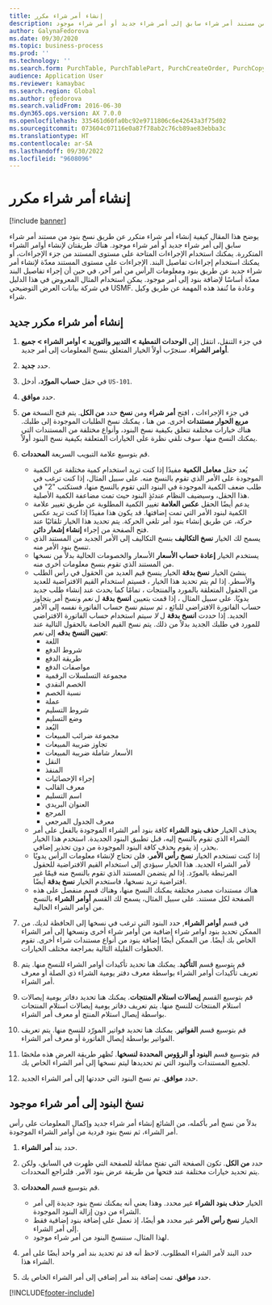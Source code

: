 ```yaml
---
title: إنشاء أمر شراء مكرر
description: يوضح هذا المقال كيفية إنشاء أمر شراء متكرر عن طريق نسخ بنود من مستند أمر شراء سابق إلى أمر شراء جديد أو أمر شراء موجود.
author: GalynaFedorova
ms.date: 09/30/2020
ms.topic: business-process
ms.prod: ''
ms.technology: ''
ms.search.form: PurchTable, PurchTablePart, PurchCreateOrder, PurchCopying
audience: Application User
ms.reviewer: kamaybac
ms.search.region: Global
ms.author: gfedorova
ms.search.validFrom: 2016-06-30
ms.dyn365.ops.version: AX 7.0.0
ms.openlocfilehash: 335461d60fa0bc92e9711806c6e42643a3f75d02
ms.sourcegitcommit: 073604c07116e0a87f78ab2c76cb89ae83ebba3c
ms.translationtype: HT
ms.contentlocale: ar-SA
ms.lasthandoff: 09/30/2022
ms.locfileid: "9608096"
---
```

# <a name="create-a-repeat-purchase-order"></a>إنشاء أمر شراء مكرر

[!include [banner](../../includes/banner.md)]

يوضح هذا المقال كيفية إنشاء أمر شراء متكرر عن طريق نسخ بنود من مستند أمر شراء سابق إلى أمر شراء جديد أو أمر شراء موجود. هناك طريقتان لإنشاء أوامر الشراء المتكررة. يمكنك استخدام الإجراءات المتاحة على مستوى المستند من جزء الإجراءات، أو يمكنك استخدام إجراءات تفاصيل البند. الإجراءات على مستوى المستند معدّة لإنشاء أمر شراء جديد عن طريق بنود ومعلومات الرأس من أمر آخر، في حين أن إجراء تفاصيل البند معدّة أساسًا لإضافة بنود إلى أمر موجود. يمكن استخدام المثال المعروض في هذا الدليل في شركة بيانات العرض التوضيحي USMF. وعادة ما تُنفذ هذه المهمة عن طريق وكيل شراء.

## <a name="create-a-new-repeat-purchase-order"></a>إنشاء أمر شراء مكرر جديد

1. في جزء التنقل، انتقل إلى **الوحدات النمطية \> التدبير والتوريد \> أوامر الشراء \> جميع أوامر الشراء**. سنجرّب أولاً الخيار المتعلق بنسخ المعلومات إلى أمر جديد.  
1. حدد **جديد**.
1. في حقل **حساب المورّد‬**، أدخل `US-101`.
1. حدد **موافق**.
1. في جزء الإجراءات ، افتح **أمر شراء** ومن **نسخ** حدد **من الكل**. يتم فتح النسخة **من مربع الحوار مستندات** أخرى. من هنا ، يمكنك نسخ الطلبات الموجودة إلى طلبك. هناك خيارات مختلفة تتعلق بكيفية نسخ البنود، وأنواع مختلفة من المستندات التي يمكنك النسخ منها. سوف نلقي نظرة على الخيارات المتعلقة بكيفية نسخ البنود أولاً.
1. قم بتوسيع علامة التبويب السريعة **المحددات**.

    - يُعد حقل **معامل الكمية** مفيدًا إذا كنت تريد استخدام كمية مختلفة عن الكمية الموجودة على الأمر الذي تقوم بالنسخ منه. على سبيل المثال، إذا كنت ترغب في طلب ضعف الكمية الموجودة في البنود التي تقوم بالنسخ منها، فستكتب "2" في هذا الحقل، وسيضيف النظام عندئذٍ البنود حيث تمت مضاعفة الكمية الأصلية.  
    - يدعم أيضًا الحقل **عكس العلامة** تغيير الكمية المطلوبة عن طريق تغيير علامة الكمية لبنود الأمر التي تمت إضافتها. قد يكون هذا مفيدًا إذا كنت تريد عكس حركة، عن طريق إنشاء بنود أمر تلغي الحركة. يتم تحديد هذا الخيار تلقائيًا عند فتح الصفحة من إجراء **إنشاء إشعار دائن**.  
    - يسمح لك الخيار **نسخ التكاليف** بنسخ التكاليف‬ إلى الأمر الجديد من المستند الذي تنسخ بنود الأمر منه.  
    - يستخدم الخيار **إعادة حساب الأسعار** الأسعار والخصومات الحالية بدلاً من نسخها من المستند الذي تقوم بنسخ معلومات أخرى منه.  
    - ينشئ الخيار **نسخ بدقة** الخيار ينسخ قيم العديد من الحقول في رأس الطلب والأسطر. إذا لم يتم تحديد هذا الخيار ، فسيتم استخدام القيم الافتراضية للعديد من الحقول المتعلقة بالمورد والمنتجات ، تمامًا كما يحدث عند إنشاء طلب جديد يدويًا. على سبيل المثال ، إذا قمت بتعيين **انسخ بدقة** ل *نعم* ونسخ أمر يتجاوز حساب الفاتورة الافتراضي للبائع ، ثم سيتم نسخ حساب الفاتورة نفسه إلى الأمر الجديد. إذا حددت **انسخ بدقة** ل *لا* سيتم استخدام حساب الفاتورة الافتراضي للمورد في طلبك الجديد بدلاً من ذلك. يتم نسخ القيم الخاصة بالحقول التالية عند **تعيين النسخ بدقه** إلى *نعم*:
        - اللغة
        - شروط الدفع
        - طريقة الدفع
        - مواصفات الدفع
        - مجموعة التسلسلات الرقمية
        - الخصم النقدي
        - نسبة الخصم
        - عملة
        - شروط التسليم
        - وضع التسليم
        - البُعد
        - مجموعة ضرائب المبيعات
        - تجاوز ضريبة المبيعات
        - الأسعار شاملة ضريبة المبيعات
        - النقل
        - المنفذ
        - إجراء الإحصائيات
        - معرف القالب
        - اسم التسليم
        - العنوان البريدي
        - المرجع
        - معرف الجدول المرجعي
    - يحذف الخيار **حذف بنود الشراء** كافة بنود أمر الشراء الموجودة بالفعل على أمر الشراء الذي تقوم بالنسخ إليه، قبل تطبيق البنود الجديدة. استخدم هذا الخيار بحذر، إذ يقوم بحذف كافة البنود الموجودة من دون تحذير إضافي.  
    - إذا كنت تستخدم الخيار **نسخ رأس الأمر**، فلن تحتاج لإنشاء معلومات الرأس يدويًا لأمر الشراء الجديد. هذا الخيار سيؤدي إلى استخدام القيم الافتراضية للحقول المرتبطة بالمورّد. إذا لم يتضمن المستند الذي تقوم بالنسخ منه قيمًا غير افتراضية تريد نسخها، فاستخدم الخيار **نسخ بدقة** أيضًا.
    - هناك مستندات مصدر مختلفة يمكنك النسخ منها، وهناك قسم منفصل على هذه الصفحة لكل مستند. على سبيل المثال، يسمح لك القسم **أوامر الشراء‬** بالنسخ من أوامر الشراء الحالية.  

1. في قسم **أوامر الشراء**, حدد البنود التي ترغب في نسخها إلى الحافظة لديك. من الممكن تحديد بنود أوامر شراء إضافية من أوامر شراء أخرى ونسخها إلى أمر الشراء الخاص بك أيضًا. من الممكن أيضًا إضافة بنود من أنواع مستندات شراء أخرى. تقوم الخطوات القليلة التالية بمراجعة مختلف الخيارات.  
1. قم بتوسيع قسم **التأكيد**. يمكنك هنا تحديد تأكيدات أوامر الشراء للنسخ منها. يتم تعريف تأكيدات أوامر الشراء بواسطة معرف دفتر يومية الشراء ذي الصلة أو معرف أمر الشراء.  
1. قم بتوسيع القسم **إيصالات استلام المنتجات**. يمكنك هنا تحديد دفاتر يومية إيصالات استلام المنتجات للنسخ منها. يتم تعريف دفاتر يومية إيصالات استلام المنتجات بواسطة إيصال استلام المنتج أو معرف أمر الشراء.
1. قم بتوسيع قسم **الفواتير**. يمكنك هنا تحديد فواتير المورّد للنسخ منها. يتم تعريف الفواتير بواسطة إيصال الفاتورة أو معرف أمر الشراء.
1. قم بتوسيع قسم **البنود أو الرؤوس المحددة لنسخها**. تُظهر طريقة العرض هذه ملخصًا لجميع المستندات والبنود التي تم تحديدها ليتم نسخها إلى أمر الشراء الخاص بك.
1. حدد **موافق**. تم نسخ البنود التي حددتها إلى أمر الشراء الجديد.

## <a name="copy-lines-to-an-existing-purchase-order"></a>نسخ البنود إلى أمر شراء موجود  

بدلاً من نسخ أمر بأكمله، من الشائع إنشاء أمر شراء جديد وإكمال المعلومات على رأس أمر الشراء، ثم نسخ بنود فردية من أوامر الشراء الموجودة.  

1. حدد بند **أمر الشراء**.
1. حدد **من الكل**. تكون الصفحة التي تفتح مماثلة للصفحة التي ظهرت في السابق، ولكن يتم تحديد خيارات مختلفة عند فتحها من طريقة عرض بنود الأمر. فلنراجع المحددات‬.
1. قم بتوسيع قسم **المحددات**.

    - الخيار **حذف بنود الشراء** غير محدد. وهذا يعني أنه يمكنك نسخ بنود جديدة إلى أمر الشراء من دون إزالة البنود الموجودة.
    - الخيار **نسخ رأس الأمر** غير محدد هو أيضًا، إذ نعمل على إضافة بنود إضافية فقط إلى أمر الشراء.
    - لهذا المثال، سننسخ البنود من أمر شراء موجود.

1. حدد البند لأمر الشراء المطلوب. لاحظ أنه قد تم تحديد بند أمر واحد أيضًا على أمر الشراء هذا.  
1. حدد **موافق**. تمت إضافة بند أمر إضافي إلى أمر الشراء الخاص بك.  

[!INCLUDE[footer-include](../../../includes/footer-banner.md)]